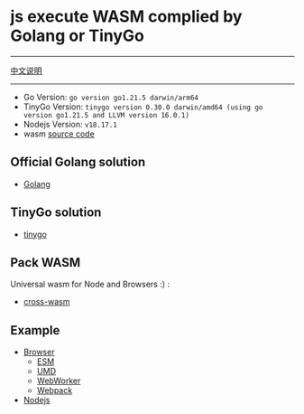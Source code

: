 # js execute WASM complied by Golang or TinyGo

---

[中文说明](https://riskers.notion.site/Nodejs-Browser-Go-WASM-2bd0c234951342f4931ba44c05c17c54?pvs=4)

---

* Go Version: `go version go1.21.5 darwin/arm64`
* TinyGo Version: `tinygo version 0.30.0 darwin/amd64 (using go version go1.21.5 and LLVM version 16.0.1)`
* Nodejs Version: `v18.17.1`
* wasm [source code](./wasm/README.md)

## Official Golang solution

* [Golang](./solutions/golang/README.md)

## TinyGo solution

* [tinygo](./solutions/tinygo/README.md)

## Pack WASM

Universal wasm for Node and Browsers :) :

* [cross-wasm](./packages/cross-wasm/README.md)

## Example

* [Browser](./cross-examples/browser-using-wasm/)
  * [ESM](./cross-examples/browser-using-wasm/html/esm.html)
  * [UMD](./cross-examples/browser-using-wasm/html/umd.html)
  * [WebWorker](./cross-examples/browser-using-wasm/html/webworker.html)
  * [Webpack](./cross-examples/browser-using-wasm/html/webpack.html)
* [Nodejs](./cross-examples/nodejs-using-wasm/)
